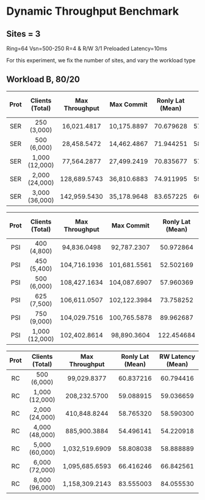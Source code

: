 # Dynamic Throughput Benchmark

## Sites = 3

Ring=64
Vsn=500-250
R=4 & R/W 3/1
Preloaded
Latency=10ms

For this experiment, we fix the number of sites, and vary the workload type

## Workload B, 80/20

| Prot | Clients (Total) | Max Throughput | Max Commit  | Ronly Lat (Mean) | RW Latency (Mean) | Commit Ratio |
| :--: | :-------------: | :------------: | :---------: | :--------------: | :---------------: | :----------: |
| SER  |   250 (3,000)   |  16,021.4817   | 10,175.8897 |    70.679628     |     57.010680     |   0.634628   |
| SER  |   500 (6,000)   |  28,458.5472   | 14,462.4867 |    71.944251     |     58.049356     |   0.508022   |
| SER  | 1,000 (12,000)  |  77,564.2877   | 27,499.2419 |    70.835677     |     57.292449     |   0.361219   |
| SER  | 2,000 (24,000)  |  128,689.5743  | 36,810.6883 |    74.911995     |     59.945146     |   0.293788   |
| SER  | 3,000 (36,000)  |  142,959.5430  | 35,178.9648 |    83.657225     |     66.586600     |   0.243479   |

| Prot | Clients (Total) | Max Throughput |  Max Commit  | Ronly Lat (Mean) | RW Latency (Mean) | Commit Ratio |
| :--: | :-------------: | :------------: | :----------: | :--------------: | :---------------: | :----------: |
| PSI  |   400 (4,800)   |  94,836.0498   | 92,787.2307  |    50.972864     |     50.026211     |   0.973465   |
| PSI  |   450 (5,400)   |  104,716.1936  | 101,681.5561 |    52.502169     |     51.500849     |   0.969698   |
| PSI  |   500 (6,000)   |  108,427.1634  | 104,087.6907 |    57.960369     |     56.605054     |   0.975075   |
| PSI  |   625 (7,500)   |  106,611.0507  | 102,122.3984 |    73.758252     |     67.450730     |   0.978299   |
| PSI  |   750 (9,000)   |  104,029.7516  | 100,765.5878 |    89.962687     |     77.242231     |   0.978979   |
| PSI  | 1,000 (12,000)  |  102,402.8614  | 98,890.3604  |    122.454684    |     95.572011     |   0.978071   |

| Prot | Clients (Total) | Max Throughput | Ronly Lat (Mean) | RW Latency (Mean) |
| :--: | :-------------: | :------------: | :--------------: | :---------------: |
|  RC  |   500 (6,000)   |  99,029.8377   |    60.837216     |     60.794416     |
|  RC  | 1,000 (12,000)  |  208,232.5700  |    59.088915     |     59.036659     |
|  RC  | 2,000 (24,000)  |  410,848.8244  |    58.765320     |     58.590300     |
|  RC  | 4,000 (48,000)  |  885,900.3884  |    54.496141     |     54.220918     |
|  RC  | 5,000 (60,000)  | 1,032,519.6909 |    58.808038     |     58.888889     |
|  RC  | 6,000 (72,000)  | 1,095,685.6593 |    66.416246     |     66.842561     |
|  RC  | 8,000 (96,000)  | 1,158,309.2143 |    83.555003     |     84.055530     |
